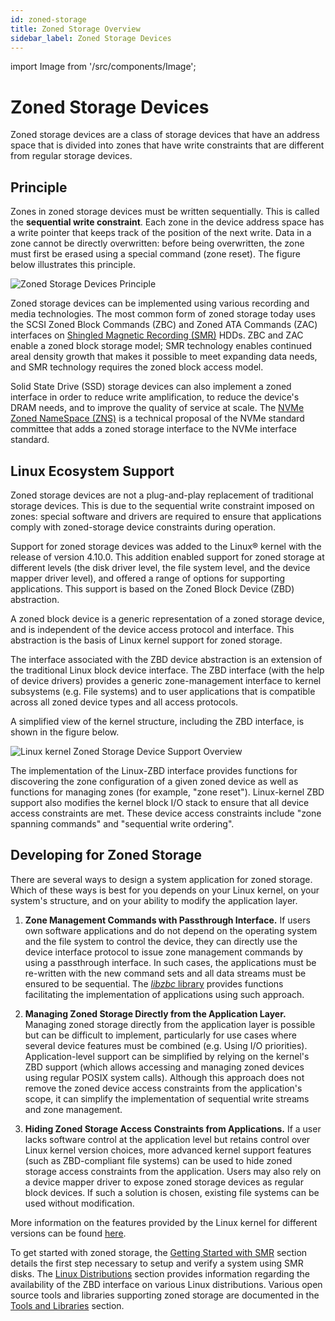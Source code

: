 ```yaml
---
id: zoned-storage
title: Zoned Storage Overview
sidebar_label: Zoned Storage Devices
---
```


import Image from '/src/components/Image';

# Zoned Storage Devices

Zoned storage devices are a class of storage devices that have an address space
that is divided into zones that have write constraints that are different from
regular storage devices.

## Principle

Zones in zoned storage devices must be written sequentially. This is called the
**sequential write constraint**. Each zone in the device address space has a
write pointer that keeps track of the position of the next write. Data in a
zone cannot be directly overwritten: before being overwritten, the zone must
first be erased using a special command (zone reset). The figure below
illustrates this principle.

<Image src="intro-zoned-storage.png"
title="Zoned Storage Devices Principle"/>

Zoned storage devices can be implemented using various recording and media
technologies. The most common form of zoned storage today uses the SCSI Zoned
Block Commands (ZBC) and Zoned ATA Commands (ZAC) interfaces on [Shingled
Magnetic Recording (SMR)](./smr) HDDs. ZBC and ZAC enable a zoned block storage
model; SMR technology enables continued areal density growth that makes it
possible to meet expanding data needs, and SMR technology requires the zoned
block access model.

Solid State Drive (SSD) storage devices can also implement a zoned interface in
order to reduce write amplification, to reduce the device's DRAM needs, and to
improve the quality of service at scale. The [NVMe Zoned NameSpace
(ZNS)](./zns) is a technical proposal of the NVMe standard committee that adds
a zoned storage interface to the NVMe interface standard.

## Linux Ecosystem Support

Zoned storage devices are not a plug-and-play replacement of traditional
storage devices.  This is due to the sequential write constraint imposed on
zones: special software and drivers are required to ensure that applications
comply with zoned-storage device constraints during operation. 

Support for zoned storage devices was added to the Linux&reg; kernel with the
release of version 4.10.0. This addition enabled support for zoned storage at
different levels (the disk driver level, the file system level, and the device
mapper driver level), and offered a range of options for supporting
applications. This support is based on the Zoned Block Device (ZBD)
abstraction.

A zoned block device is a generic representation of a zoned storage device, and
is independent of the device access protocol and interface. This abstraction is
the basis of Linux kernel support for zoned storage.

The interface associated with the ZBD device abstraction is an extension of the
traditional Linux block device interface. The ZBD interface (with the help of
device drivers) provides a generic zone-management interface to kernel
subsystems (e.g. File systems) and to user applications that is compatible
across all zoned device types and all access protocols.

A simplified view of the kernel structure, including the ZBD interface, is
shown in the figure below.

<Image src="intro-linux-zbd.png"
title="Linux kernel Zoned Storage Device Support Overview"/>

The implementation of the Linux-ZBD interface provides functions for
discovering the zone configuration of a given zoned device as well as functions
for managing zones (for example, "zone reset"). Linux-kernel ZBD support also
modifies the kernel block I/O stack to ensure that all device access
constraints are met. These device access constraints include "zone spanning
commands" and "sequential write ordering". 

## Developing for Zoned Storage

There are several ways to design a system application for zoned storage. Which
of these ways is best for you depends on your Linux kernel, on your system's
structure, and on your ability to modify the application layer.

1. **Zone Management Commands with Passthrough Interface.** If users own
   software applications and do not depend on the operating system and the file
   system to control the device, they can directly use the device interface
   protocol to issue zone management commands by using a passthrough interface.
   In such cases, the applications must be re-written with the new command sets
   and all data streams must be ensured to be sequential. The [*libzbc*
   library](../tools/libzbc) provides functions facilitating the implementation
   of applications using such approach.

2. **Managing Zoned Storage Directly from the Application Layer.** Managing
   zoned storage directly from the application layer is possible but can be
   difficult to implement, particularly for use cases where several device
   features must be combined (e.g. Using I/O priorities). Application-level
   support can be simplified by relying on the kernel's ZBD support (which
   allows accessing and managing zoned devices using regular POSIX system
   calls). Although this approach does not remove the zoned device access
   constraints from the application's scope, it can simplify the implementation
   of sequential write streams and zone management.

3. **Hiding Zoned Storage Access Constraints from Applications.** If a user
   lacks software control at the application level but retains control over
   Linux kernel version choices, more advanced kernel support features (such as
   ZBD-compliant file systems) can be used to hide zoned storage access
   constraints from the application. Users may also rely on a device mapper
   driver to expose zoned storage devices as regular block devices. If such a
   solution is chosen, existing file systems can be used without modification.

More information on the features provided by the Linux kernel for different
versions can be found [here](../linux/overview).

To get started with zoned storage, the
[Getting Started with SMR](../getting-started/prerequisites) section details
the first step necessary to setup and verify a system using SMR disks. The
[Linux Distributions](../distributions/linux) section provides information
regarding the availability of the ZBD interface on various Linux distributions.
Various open source tools and libraries supporting zoned storage are documented
in the [Tools and Libraries](../tools) section.
